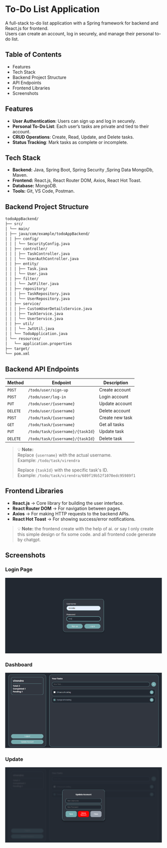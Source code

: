 # To-Do List Application

A full-stack to-do list application with a Spring framework for backend and React.js for frontend.  
Users can create an account, log in securely, and manage their personal to-do list.

## Table of Contents
- Features
- Tech Stack
- Backend Project Structure
- API Endpoints
- Frontend Libraries
- Screenshots

## Features
- **User Authentication**: Users can sign up and log in securely.
- **Personal To-Do List**: Each user’s tasks are private and tied to their account.
- **CRUD Operations**: Create, Read, Update, and Delete tasks.
- **Status Tracking**: Mark tasks as complete or incomplete.

## Tech Stack
- **Backend:** Java, Spring Boot, Spring Security ,Spring Data MongoDb, Maven.
- **Frontend:** React.js, React Router DOM, Axios, React Hot Toast.
- **Database:** MongoDB.
- **Tools:** Git, VS Code, Postman.

## Backend Project Structure
```
todoAppBackend/
├── src/
│ └── main/
│ ├── java/com/example/todoAppBackend/
│ │ ├── config/
│ │ │ └── SecurityConfig.java
│ │ ├── controller/
│ │ │ ├── TaskController.java
│ │ │ └── UserAuthController.java
│ │ ├── entity/
│ │ │ ├── Task.java
│ │ │ └── User.java
│ │ ├── filter/
│ │ │ └── JwtFilter.java
│ │ ├── repository/
│ │ │ ├── TaskRepository.java
│ │ │ └── UserRepository.java
│ │ ├── service/
│ │ │ ├── CustomUserDetailsService.java
│ │ │ ├── TaskService.java
│ │ │ └── UserService.java
│ │ ├── util/
│ │ │ └── JwtUtil.java
│ │ └── TodoApplication.java
│ └── resources/
│   └── application.properties
├── target/
└── pom.xml
```


## Backend API Endpoints

| Method   | Endpoint                                    | Description               |
|----------|---------------------------------------------|---------------------------|
| `POST`   | `/todo/user/sign-up`                        | Create account            |
| `POST`   | `/todo/user/log-in`                         | Login account             |
| `PUT`    | `/todo/user/{username}`                     | Update account            |
| `DELETE` | `/todo/user/{username}`                     | Delete account            |
| `POST`   | `/todo/task/{username}`                     | Create new task           |
| `GET`    | `/todo/task/{username}`                     | Get all tasks             |
| `PUT`    | `/todo/task/{username}/{taskId}`            | Update task               |
| `DELETE` | `/todo/task/{username}/{taskId}`            | Delete task               |

> 💡 **Note:**  
> Replace `{username}` with the actual username.  
> Example: `/todo/task/virendra`  
>  
> Replace `{taskId}` with the specific task's ID.  
> Example: `/todo/task/virendra/689f19b52f1070edc95989f1`

## Frontend Libraries
- **React.js** → Core library for building the user interface.
- **React Router DOM** → For navigation between pages.  
- **Axios** → For making HTTP requests to the backend APIs.  
- **React Hot Toast** → For showing success/error notifications.  

> 💡 **Note:**
>the frontend create with the help of ai. or say I only create this simple design or fix some code. and all frontend code generate by chatgpt.

## Screenshots

### Login Page
![Login Page](screenshot/login.png)

### Dashboard
![Dashboard](screenshot/dashboard.png)

### Update
![Update](screenshot/update.png)